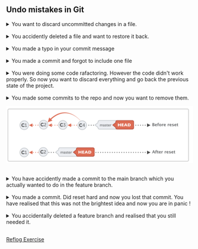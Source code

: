 ## Undo mistakes in Git

<div style="display:flex; flex-direction:column; gap:16px">
<details>

<summary>You want to discard uncommitted changes in a file. 
</summary>
  
```shell
git restore <filename>
```
</details>

<details>

<summary>
You accidently deleted a file and want to restore it back. 
</summary>
  
```shell
git restore <filename>
```
</details>

<details>

<summary> 
You made a typo in your commit message
</summary>
  
```shell
git commit --amend -m <new_message>
```

_Note: Amending commits changes the hash which means its entirely new commit. So don't amend if you have pushed to the remote_

</details>

<details>
<summary>You made a commit and forgot to include one file
</summary>

```shell
git add <forgotten_filename>

git commit --amend --no-edit

```

</details>

<details>

<summary>
You were doing some code rafactoring. However the code didn't work properly. So now you want to discard everything and go back the previous state of the project.
</summary>

```shell
git reset --hard HEAD
```

</details>

<details>

<summary>
You made some commits to the repo and now you want to remove them.

![Alt text](../images/image-17.png)

</summary>

```shell
git reset --hard <commit_hash>
```

</details>

<details>

<summary>
You have accidently made a commit to the main branch which you actually wanted to do in the feature branch.

</summary>

_Move commit from master to the feature branch_

```shell
git checkout <feature_branch>
git cherry-pick <commit_hash>
```

_Remove commit from main_

```shell
git reset --hard HEAD~1
```

</details>

<details>

<summary>
You made a commit. Did reset hard and now you lost that commit. You have realised that this was not the brightest idea and now you are in panic !
</summary>

```shell
git reflog
```

Find hash one previous to reset command and run either

```shell
git reset --hard <hash>
```

or

```shell
git branch <branch_name> hash
```

</details>

<details>

<summary>
You accidentally deleted a feature branch and realised that you still needed it.
</summary>

```shell
git reflog
```

Find the commit with feature branch and run

```shell
git branch <branch_name> <hash>
```

</details>

[Reflog Exercise](../exercises/reflogExercise.md)

</div>
